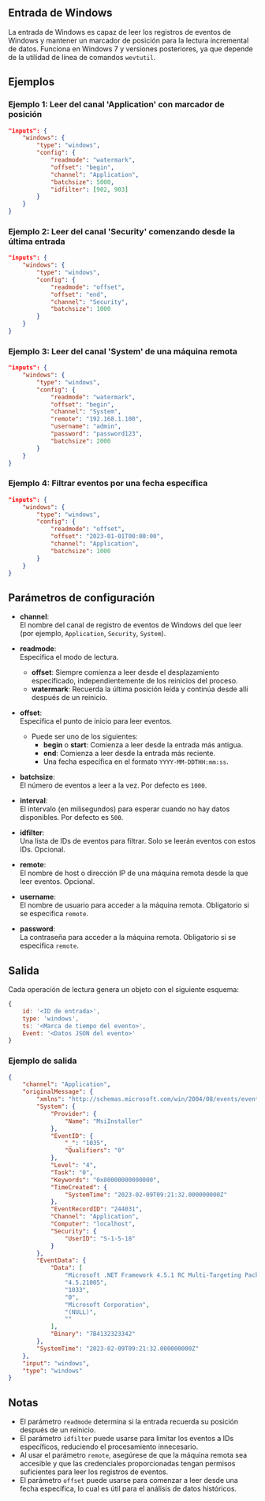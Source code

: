 ## Entrada de Windows

La entrada de Windows es capaz de leer los registros de eventos de Windows y mantener un marcador de posición para la lectura incremental de datos. Funciona en Windows 7 y versiones posteriores, ya que depende de la utilidad de línea de comandos `wevtutil`.

## Ejemplos

### Ejemplo 1: Leer del canal 'Application' con marcador de posición
```json
"inputs": {
	"windows": {
		"type": "windows",
		"config": {
			"readmode": "watermark",
			"offset": "begin",
			"channel": "Application",
			"batchsize": 5000,
			"idfilter": [902, 903]
		}
	}
}
```

### Ejemplo 2: Leer del canal 'Security' comenzando desde la última entrada
```json
"inputs": {
	"windows": {
		"type": "windows",
		"config": {
			"readmode": "offset",
			"offset": "end",
			"channel": "Security",
			"batchsize": 1000
		}
	}
}
```

### Ejemplo 3: Leer del canal 'System' de una máquina remota
```json
"inputs": {
	"windows": {
		"type": "windows",
		"config": {
			"readmode": "watermark",
			"offset": "begin",
			"channel": "System",
			"remote": "192.168.1.100",
			"username": "admin",
			"password": "password123",
			"batchsize": 2000
		}
	}
}
```

### Ejemplo 4: Filtrar eventos por una fecha específica
```json
"inputs": {
	"windows": {
		"type": "windows",
		"config": {
			"readmode": "offset",
			"offset": "2023-01-01T00:00:00",
			"channel": "Application",
			"batchsize": 1000
		}
	}
}
```

## Parámetros de configuración

- **channel**:  
  El nombre del canal de registro de eventos de Windows del que leer (por ejemplo, `Application`, `Security`, `System`).

- **readmode**:  
  Especifica el modo de lectura.  
  - **offset**: Siempre comienza a leer desde el desplazamiento especificado, independientemente de los reinicios del proceso.  
  - **watermark**: Recuerda la última posición leída y continúa desde allí después de un reinicio.

- **offset**:  
  Especifica el punto de inicio para leer eventos.  
  - Puede ser uno de los siguientes:  
    - **begin** o **start**: Comienza a leer desde la entrada más antigua.  
    - **end**: Comienza a leer desde la entrada más reciente.  
    - Una fecha específica en el formato `YYYY-MM-DDTHH:mm:ss`.

- **batchsize**:  
  El número de eventos a leer a la vez. Por defecto es `1000`.

- **interval**:  
  El intervalo (en milisegundos) para esperar cuando no hay datos disponibles. Por defecto es `500`.

- **idfilter**:  
  Una lista de IDs de eventos para filtrar. Solo se leerán eventos con estos IDs. Opcional.

- **remote**:  
  El nombre de host o dirección IP de una máquina remota desde la que leer eventos. Opcional.

- **username**:  
  El nombre de usuario para acceder a la máquina remota. Obligatorio si se especifica `remote`.

- **password**:  
  La contraseña para acceder a la máquina remota. Obligatorio si se especifica `remote`.

## Salida

Cada operación de lectura genera un objeto con el siguiente esquema:
```javascript
{
	id: '<ID de entrada>',
	type: 'windows',
	ts: '<Marca de tiempo del evento>',
	Event: '<Datos JSON del evento>'
}
```

### Ejemplo de salida
```json
{
	"channel": "Application",
	"originalMessage": {
		"xmlns": "http://schemas.microsoft.com/win/2004/08/events/event",
		"System": {
			"Provider": {
				"Name": "MsiInstaller"
			},
			"EventID": {
				"_": "1035",
				"Qualifiers": "0"
			},
			"Level": "4",
			"Task": "0",
			"Keywords": "0x80000000000000",
			"TimeCreated": {
				"SystemTime": "2023-02-09T09:21:32.000000000Z"
			},
			"EventRecordID": "244031",
			"Channel": "Application",
			"Computer": "localhost",
			"Security": {
				"UserID": "S-1-5-18"
			}
		},
		"EventData": {
			"Data": [
				"Microsoft .NET Framework 4.5.1 RC Multi-Targeting Pack for Windows Store Apps (ENU)",
				"4.5.21005",
				"1033",
				"0",
				"Microsoft Corporation",
				"(NULL)",
				""
			],
			"Binary": "7B4132323342"
		},
		"SystemTime": "2023-02-09T09:21:32.000000000Z"
	},
	"input": "windows",
	"type": "windows"
}
```

## Notas

- El parámetro `readmode` determina si la entrada recuerda su posición después de un reinicio.
- El parámetro `idfilter` puede usarse para limitar los eventos a IDs específicos, reduciendo el procesamiento innecesario.
- Al usar el parámetro `remote`, asegúrese de que la máquina remota sea accesible y que las credenciales proporcionadas tengan permisos suficientes para leer los registros de eventos.
- El parámetro `offset` puede usarse para comenzar a leer desde una fecha específica, lo cual es útil para el análisis de datos históricos.
